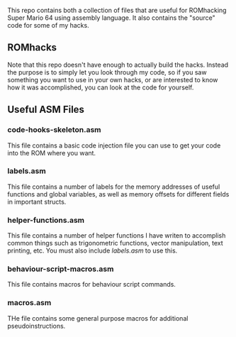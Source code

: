 This repo contains both a collection of files that are useful for ROMhacking
Super Mario 64 using assembly language. It also contains the "source" code for
some of my hacks.

## ROMhacks

Note that this repo doesn't have enough to actually build the hacks. Instead the
purpose is to simply let you look through my code, so if you saw something you
want to use in your own hacks, or are interested to know how it was
accomplished, you can look at the code for yourself.  
  
## Useful ASM Files

### code-hooks-skeleton.asm
This file contains a basic code injection file you can use to get your code into
the ROM where you want.

### labels.asm
This file contains a number of labels for the memory addresses of useful
functions and global variables, as well as memory offsets for different fields
in important structs.

### helper-functions.asm
This file contains a number of helper functions I have writen to accomplish
common things such as trigonometric functions, vector manipulation, text
printing, etc. You must also include *labels.asm* to use this.

### behaviour-script-macros.asm
This file contains macros for behaviour script commands.

### macros.asm
THe file contains some general purpose macros for additional pseudoinstructions.
